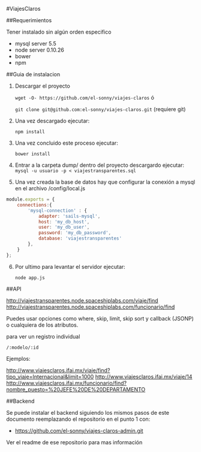#ViajesClaros

##Requerimientos

Tener instalado sin algún orden especifico 
* mysql server 5.5
* node server 0.10.26
* bower
* npm

##Guia de instalacion

1. Descargar el proyecto

    `wget -O- https://github.com/el-sonny/viajes-claros`
ó

    `git clone git@github.com:el-sonny/viajes-claros.git` (requiere git)

2. Una vez descargado ejecutar: 

    `npm install`

3. Una vez concluido este proceso ejecutar: 

    `bower install`

4. Entrar a la carpeta dump/ dentro del proyecto descargardo ejecutar: 
    `mysql -u usuario -p < viajestransparentes.sql`

5. Una vez creada la base de datos hay que configurar la conexión a mysql en el archivo /config/local.js 

```JavaScript
module.exports = {
    connections:{
        'mysql-connection' : {
            adapter: 'sails-mysql',
            host: 'my_db_host',
            user: 'my_db_user',
            password: 'my_db_password',
            database: 'viajestransparentes'
        },
    }
};
```

6. Por ultimo para levantar el servidor ejecutar:

    `node app.js`

##API

http://viajestransparentes.node.spaceshiplabs.com/viaje/find
http://viajestransparentes.node.spaceshiplabs.com/funcionario/find

Puedes usar opciones como where, skip, limit, skip sort y callback (JSONP) o cualquiera de los atributos.

para ver un registro individual

    /:modelo/:id

Ejemplos:

http://www.viajesclaros.ifai.mx/viaje/find?tipo_viaje=Internacional&limit=1000
http://www.viajesclaros.ifai.mx/viaje/14
http://www.viajesclaros.ifai.mx/funcionario/find?nombre_puesto=%20JEFE%20DE%20DEPARTAMENTO

##Backend

Se puede instalar el backend siguiendo los mismos pasos de este documento reemplazando el repositorio en el punto 1 con:

- https://github.com/el-sonny/viajes-claros-admin.git

Ver el readme de ese repositorio para mas información

